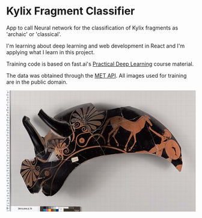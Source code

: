 # Kylix Fragment Classifier

App to call Neural network for the classification of Kylix fragments as 'archaic' or 'classical'.

I'm learning about deep learning and web development in React and I'm applying what I learn in this project.

Training code is based on fast.ai's [Practical Deep Learning](https://course.fast.ai) course material.

The data was obtained through the [MET API](https://metmuseum.github.io). All images used for training are in the public domain.

![archaic](6df4829a-36e7-4dde-8f84-fa283b2f3c97.jpg)
